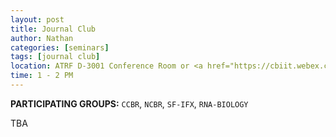 ```yaml
---
layout: post
title: Journal Club
author: Nathan
categories: [seminars]
tags: [journal club]
location: ATRF D-3001 Conference Room or <a href="https://cbiit.webex.com/cbiit/e.php?MTID=m8e4cc08aae26be936415c20896d4867a">WebEx</a>
time: 1 - 2 PM
---
```


**PARTICIPATING GROUPS:**  `CCBR`, `NCBR`, `SF-IFX`, `RNA-BIOLOGY`

TBA